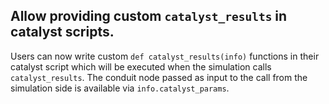 ## Allow providing custom `catalyst_results` in catalyst scripts.

Users can now write custom `def catalyst_results(info)` functions in their
catalyst script which will be executed when the simulation calls
`catalyst_results`. The conduit node passed as input to the call from the
simulation side is available via `info.catalyst_params`.
